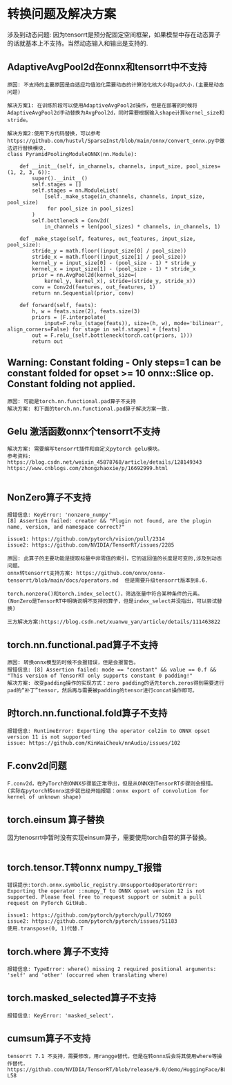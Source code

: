 # **转换问题及解决方案**
 涉及到动态问题: 因为tensorrt是预分配固定空间框架，如果模型中存在动态算子的话就基本上不支持。当然动态输入和输出是支持的.

## **AdaptiveAvgPool2d在onnx和tensorrt中不支持**
```
原因: 不支持的主要原因是自适应均值池化需要动态的计算池化核大小和pad大小.(主要是动态问题)

解决方案1: 在训练阶段可以使用AdaptiveAvgPool2d操作，但是在部署的时候将AdaptiveAvgPool2d手动替换为AvgPool2d，同时需要根据输入shape计算kernel_size和stride。

解决方案2:使用下方代码替换，可以参考https://github.com/hustvl/SparseInst/blob/main/onnx/convert_onnx.py中做法进行替换模块.
class PyramidPoolingModuleONNX(nn.Module):

    def __init__(self, in_channels, channels, input_size, pool_sizes=(1, 2, 3, 6)):
        super().__init__()
        self.stages = []
        self.stages = nn.ModuleList(
            [self._make_stage(in_channels, channels, input_size, pool_size)
             for pool_size in pool_sizes]
        )
        self.bottleneck = Conv2d(
            in_channels + len(pool_sizes) * channels, in_channels, 1)

    def _make_stage(self, features, out_features, input_size, pool_size):
        stride_y = math.floor((input_size[0] / pool_size))
        stride_x = math.floor((input_size[1] / pool_size))
        kernel_y = input_size[0] - (pool_size - 1) * stride_y
        kernel_x = input_size[1] - (pool_size - 1) * stride_x
        prior = nn.AvgPool2d(kernel_size=(
            kernel_y, kernel_x), stride=(stride_y, stride_x))
        conv = Conv2d(features, out_features, 1)
        return nn.Sequential(prior, conv)

    def forward(self, feats):
        h, w = feats.size(2), feats.size(3)
        priors = [F.interpolate(
            input=F.relu_(stage(feats)), size=(h, w), mode='bilinear', align_corners=False) for stage in self.stages] + [feats]
        out = F.relu_(self.bottleneck(torch.cat(priors, 1)))
        return out
```

## **Warning: Constant folding - Only steps=1 can be constant folded for opset >= 10 onnx::Slice op. Constant folding not applied.**
```
原因: 可能是torch.nn.functional.pad算子不支持
解决方案: 和下面的torch.nn.functional.pad算子解决方案一致.
```

## **Gelu 激活函数onnx个tensorrt不支持**
```
解决方案: 需要编写tensorrt插件和自定义pytorch gelu模块。
参考资料: https://blog.csdn.net/weixin_45878768/article/details/128149343
https://www.cnblogs.com/zhongzhaoxie/p/16692999.html


```

## **NonZero算子不支持**
```
报错信息: KeyError: 'nonzero_numpy'
[8] Assertion failed: creator && "Plugin not found, are the plugin name, version, and namespace correct?"

issue1: https://github.com/pytorch/vision/pull/2314
issue2: https://github.com/NVIDIA/TensorRT/issues/2285

原因: 此算子的主要功能是提取标量中非零值的索引，它的返回值的长度是可变的,涉及到动态问题。
onnx转tensorrt支持方案: https://github.com/onnx/onnx-tensorrt/blob/main/docs/operators.md  但是需要升级tensorrt版本到8.6.

torch.nonzero()和torch.index_select()，筛选张量中符合某种条件的元素。(NonZero是TensorRT中明确说明不支持的算子，但是index_select并没指出，可以尝试替换)

三方解决方案:https://blog.csdn.net/xuanwu_yan/article/details/111463822

```

## **torch.nn.functional.pad算子不支持**
```
原因: 转换onnx模型的时候不会报错误，但是会报警告。
报错信息: [8] Assertion failed: mode == "constant" && value == 0.f && "This version of TensorRT only supports constant 0 padding!"
解决方案: 改变padding操作的实现方式：zero padding的话先torch.zeros得到需要进行pad的“补丁”tensor，然后再与需要被padding的tensor进行concat操作即可。
```

## **时torch.nn.functional.fold算子不支持**
```
报错信息: RuntimeError: Exporting the operator col2im to ONNX opset version 11 is not supported
issue: https://github.com/KinWaiCheuk/nnAudio/issues/102

```

## **F.conv2d问题**
```
F.conv2d，在PyTorch到ONNX步骤能正常导出，但是从ONNX到TensorRT步骤则会报错。
(实际在pytorch转onnx这步就已经开始报错：onnx export of convolution for kernel of unknown shape)

```

## **torch.einsum 算子替换**
因为tenosrrt中暂时没有实现einsum算子，需要使用torch自带的算子替换。
```

```

## **torch.tensor.T转onnx numpy_T报错**
```
错误提示:torch.onnx.symbolic_registry.UnsupportedOperatorError: Exporting the operator ::numpy_T to ONNX opset version 12 is not supported. Please feel free to request support or submit a pull request on PyTorch GitHub.

issue1: https://github.com/pytorch/pytorch/pull/79269
issue2: https://github.com/pytorch/pytorch/issues/51183
使用.transpose(0, 1)代替.T
```

## **torch.where 算子不支持**
```
报错信息: TypeError: where() missing 2 required positional arguments: 'self' and 'other' (occurred when translating where)
```

## **torch.masked_selected算子不支持**
```
报错信息: KeyError: 'masked_select'，
```

## **cumsum算子不支持**

```
tensorrt 7.1 不支持，需要修改，用rangge替代，但是在转onnx后会将其使用where等操作替代.
https://github.com/NVIDIA/TensorRT/blob/release/9.0/demo/HuggingFace/BLOOM/export.py#L55-L58
```



